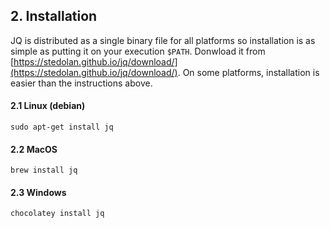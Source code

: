 ## 2. Installation

JQ is distributed as a single binary file for all platforms so installation is as simple as putting it on your execution `$PATH`. Donwload it from [https://stedolan.github.io/jq/download/](https://stedolan.github.io/jq/download/). On some platforms, installation is easier than the instructions above. 

#### 2.1 Linux (debian)

	sudo apt-get install jq

#### 2.2 MacOS

	brew install jq

#### 2.3 Windows

	chocolatey install jq

